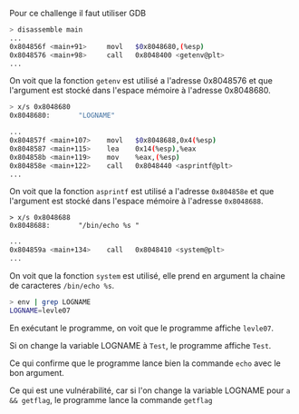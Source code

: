 Pour ce challenge il faut utiliser GDB

```bash
> disassemble main
...
0x804856f <main+91>     movl   $0x8048680,(%esp)
0x8048576 <main+98>     call   0x8048400 <getenv@plt>
...
```

On voit que la fonction `getenv` est utilisé a l'adresse 0x8048576 et que l'argument est stocké dans l'espace mémoire à l'adresse 0x8048680.

```bash
> x/s 0x8048680
0x8048680:       "LOGNAME"
```

```bash
...
0x804857f <main+107>    movl   $0x8048688,0x4(%esp)
0x8048587 <main+115>    lea    0x14(%esp),%eax
0x804858b <main+119>    mov    %eax,(%esp)
0x804858e <main+122>    call   0x8048440 <asprintf@plt>
...
```

On voit que la fonction `asprintf` est utilisé a l'adresse `0x804858e` et que l'argument est stocké dans l'espace mémoire à l'adresse `0x8048688`.

```
> x/s 0x8048688
0x8048688:       "/bin/echo %s "
```

```bash
...
0x804859a <main+134>    call   0x8048410 <system@plt>
...
```

On voit que la fonction `system` est utilisé, elle prend en argument la chaine de caracteres `/bin/echo %s`.

```bash
> env | grep LOGNAME
LOGNAME=levle07
```

En exécutant le programme, on voit que le programme affiche `levle07`.

Si on change la variable LOGNAME à `Test`, le programme affiche `Test`.

Ce qui confirme que le programme lance bien la commande `echo` avec le bon argument.

Ce qui est une vulnérabilité, car si l'on change la variable LOGNAME pour `a && getflag`, le programme lance la commande `getflag`
